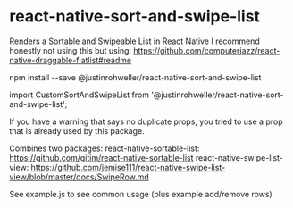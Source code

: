 # react-native-sort-and-swipe-list
Renders a Sortable and Swipeable List in React Native
I recommend honestly not using this but using: https://github.com/computerjazz/react-native-draggable-flatlist#readme

npm install --save @justinrohweller/react-native-sort-and-swipe-list

import CustomSortAndSwipeList from '@justinrohweller/react-native-sort-and-swipe-list';

<CustomSortAndSwipeList
see example.js for props.
And see two packages documentation for other props.
/>

If you have a warning that says no duplicate props, you tried to use a prop that is already used by this package.

Combines two packages:
react-native-sortable-list: https://github.com/gitim/react-native-sortable-list
react-native-swipe-list-view: https://github.com/jemise111/react-native-swipe-list-view/blob/master/docs/SwipeRow.md

See example.js to see common usage (plus example add/remove rows)

